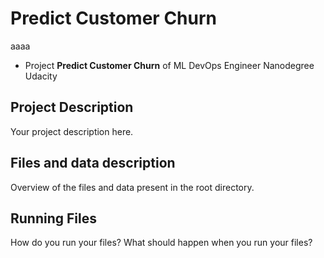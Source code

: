 # Predict Customer Churn
aaaa
- Project **Predict Customer Churn** of ML DevOps Engineer Nanodegree Udacity

## Project Description
Your project description here.

## Files and data description
Overview of the files and data present in the root directory. 

## Running Files
How do you run your files? What should happen when you run your files?




